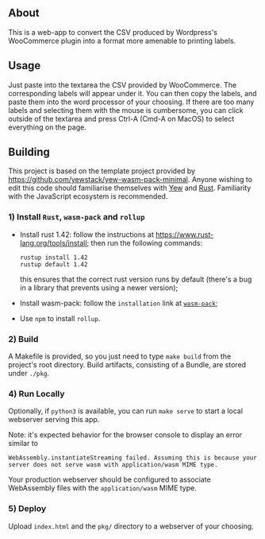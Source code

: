 ## About

This is a web-app to convert the CSV produced by Wordpress's WooCommerce plugin into
a format more amenable to printing labels.

## Usage

Just paste into the textarea the CSV provided by WooCommerce. The corresponding
labels will appear under it. You can then copy the labels, and paste them into the word processor
of your choosing. If there are too many labels and selecting them with the mouse is cumbersome, 
you can click outside of the textarea and press Ctrl-A (Cmd-A on MacOS) to select everything on 
the page.

## Building

This project is based on the template project provided by https://github.com/yewstack/yew-wasm-pack-minimal.
Anyone wishing to edit this code should familiarise themselves with [Yew](https://yew.rs) and 
[Rust](https://www.rust-lang.org/). Familiarity with the JavaScript ecosystem is recommended.

### 1) Install `Rust`, `wasm-pack` and `rollup`

 * Install rust 1.42: follow the instructions at https://www.rust-lang.org/tools/install; then 
 run the following commands:
    ```
    rustup install 1.42
    rustup default 1.42
    ```
    this ensures that the correct rust version runs by default (there's a bug in a library 
    that prevents using a newer version);
    
 * Install wasm-pack: follow the `installation` link at [`wasm-pack`](https://github.com/rustwasm/wasm-pack);
 * Use `npm` to install `rollup`. 

### 2) Build

A Makefile is provided, so you just need to type `make build` from the project's root directory.
Build artifacts, consisting of a Bundle, are stored under `./pkg`.

### 4) Run Locally

Optionally, if `python3` is available, you can run `make serve` to start a local webserver serving
this app.

Note: it's expected behavior for the browser console to display an error similar to
     
    WebAssembly.instantiateStreaming failed. Assuming this is because your 
    server does not serve wasm with application/wasm MIME type.

Your production webserver should be configured to associate WebAssembly files with the 
`application/wasm` MIME type.

### 5) Deploy

Upload `index.html` and the `pkg/` directory to a webserver of your choosing.